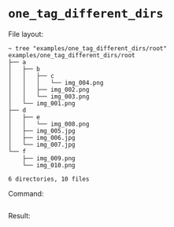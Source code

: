 # `one_tag_different_dirs`

File layout:

```
~ tree "examples/one_tag_different_dirs/root"
examples/one_tag_different_dirs/root
├── a
│   ├── b
│   │   ├── c
│   │   │   └── img_004.png
│   │   ├── img_002.png
│   │   └── img_003.png
│   └── img_001.png
├── d
│   ├── e
│   │   └── img_008.png
│   ├── img_005.jpg
│   ├── img_006.jpg
│   └── img_007.jpg
└── f
    ├── img_009.png
    └── img_010.png

6 directories, 10 files
```

Command:

```

```

Result:

```json

```
